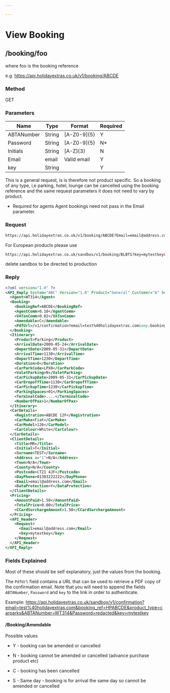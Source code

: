 ```yaml
---

---
```


# View Booking



## /booking/foo

where foo is the booking reference

e.g. https://api.holidayextras.co.uk/v1/booking/ABCDE

### Method

GET








### Parameters

 | Name       | Type   | Format      | Required |
 | ----       | ----   | ------      | -------- |
 | ABTANumber | String | [A-Z0-9]{5} | Y        |
 | Password   | String | [A-Z0-9]{5} | N*       |
 | Initials   | String | [A-Z]{3}    | N        |
 | Email      | email  | Valid email | Y        |
 | key        | String |             | Y        |


This is a general request, is is therefore not product specific. So a booking of any type, i,e parking, hotel, lounge can be cancelled using the booking reference and the same request parameters it does not need to vary by product.

* Required for agents Agent bookings need not pass in the Email parameter.

### Request

```html
https://api.holidayextras.co.uk/v1/booking/ABCDE?Email=email@address.com&key=mytestkey
```

For European products please use
```html
https://api.holidayextras.co.uk/sandbox/v1/booking/BLBTS?key=mytestkey&ABTANumber=32877&Password=RADEN&System=ABG
```

delete sandbox to be directed to production



### Reply

```xml
<?xml version="1.0" ?>
<API_Reply System="ABC" Version="1.0" Product="General" Customer="A" Session="999999999" RequestCode="7" Result="OK">
  <Agent>WT314</Agent>
  <Booking>
    <BookingRef>ABCDE</BookingRef>
    <AgentComm>0.10</AgentComm>
    <VATonComm>0.02</VATonComm>
    <Amendable>C</Amendable>
    <PdfUrl>/v1/confirmation?email=test%40holidayextras.com&amp;booking_ref=HPABCDE&amp;product_type=carparks</PdfUrl>
  </Booking>
  <Itinerary>
    <Product>Parking</Product>
    <ArrivalDate>2009-05-24</ArrivalDate>
    <DepartDate>2009-05-31</DepartDate>
    <ArrivalTime>1130</ArrivalTime>
    <DepartTime>1230</DepartTime>
    <Duration>8</Duration>
    <CarParkCode>LPX0</CarParkCode>
    <ValetParking>N</ValetParking>
    <CarPickupDate>2009-05-31</CarPickupDate>
    <CarDropoffTime>1130</CarDropoffTime>
    <CarPickupTime>1230</CarPickupTime>
    <ParkingSpaces>01</ParkingSpaces>
    <TerminalCode>....</TerminalCode>
    <NumberOfPax>1</NumberOfPax>
  </Itinerary>
  <CarDetails>
    <Registration>ABCDE 12F</Registration>
    <CarMake>Fiat</CarMake>
    <CarModel>126</CarModel>
    <CarColour>White</CarColour>
  </CarDetails>
  <ClientDetails>
    <Title>MR</Title>
    <Initial>T</Initial>
    <Surname>TEST</Surname>
    <Address a="1">N/A</Address>
    <Town>N/A</Town>
    <County>N/A</County>
    <Postcode>CT21 4JF</Postcode>
    <DayPhone>01303222222</DayPhone>
    <Email>email@address.com</Email>
    <DataProtection>Y</DataProtection>
  </ClientDetails>
  <Pricing>
    <AmountPaid>1.50</AmountPaid>
    <TotalPrice>0.00</TotalPrice>
    <CCardSurchargeAmount>1.50</CCardSurchargeAmount>
  </Pricing>
  <API_Header>
    <Request>
      <Email>email@address.com</Email>
      <key>mytestkey</key>
    </Request>
  </API_Header>
</API_Reply>
```


### Fields Explained

Most of these should be self explanatory, just the values from the booking.

The `PdfUrl` field contains a URL that can be used to retrieve a PDF copy of
the confirmation email. Note that you will need to append the fields
`ABTANumber`, `Password` and `key` to the link in order to authenticate.

Example: https://api.holidayextras.co.uk/sandbox/v1/confirmation?email=test%40holidayextras.com&booking_ref=HPABCDE&product_type=carparks&ABTANumber=WT314&Password=redacted&key=mytestkey

#### /Booking/Amendable

Possible values


*  Y - booking can be amended or cancelled

*  N - booking cannot be amended or cancelled (advance purchase product etc)

*  C - booking has been cancelled

*  S - Same day - booking is for arrival the same day so cannot be amended or cancelled

